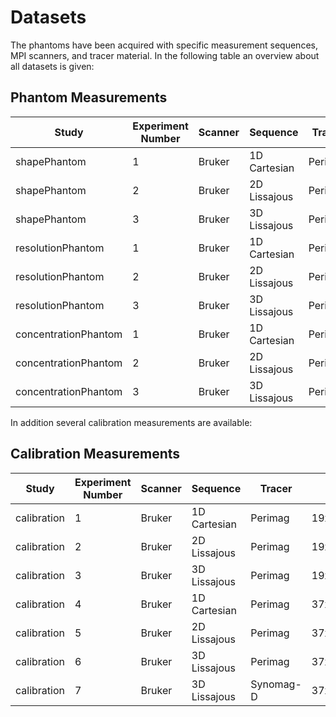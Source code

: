 # Datasets

The phantoms have been acquired with specific measurement sequences, MPI scanners, and tracer material.
In the following table an overview about all datasets is given:

## Phantom Measurements

| Study | Experiment Number | Scanner | Sequence | Tracer |
|---|---|---|---|---|
| shapePhantom | 1 | Bruker | 1D Cartesian | Perimag |
| shapePhantom | 2 | Bruker | 2D Lissajous | Perimag |
| shapePhantom | 3 | Bruker | 3D Lissajous | Perimag |
| resolutionPhantom | 1 | Bruker | 1D Cartesian | Perimag |
| resolutionPhantom | 2 | Bruker | 2D Lissajous | Perimag |
| resolutionPhantom | 3 | Bruker | 3D Lissajous | Perimag |
| concentrationPhantom | 1 | Bruker | 1D Cartesian | Perimag |
| concentrationPhantom | 2 | Bruker | 2D Lissajous | Perimag |
| concentrationPhantom | 3 | Bruker | 3D Lissajous | Perimag |

In addition several calibration measurements are available:

## Calibration Measurements

| Study | Experiment Number | Scanner | Sequence | Tracer | Grid | FoV |
|---|---|---|---|---|---|---|
| calibration | 1 | Bruker | 1D Cartesian | Perimag |19x19x19|38x38x19|
| calibration | 2 | Bruker | 2D Lissajous | Perimag |19x19x19|38x38x19|
| calibration | 3 | Bruker | 3D Lissajous | Perimag |19x19x19|38x38x19|
| calibration | 4 | Bruker | 1D Cartesian | Perimag |37x37x37|37x37x18.5|
| calibration | 5 | Bruker | 2D Lissajous | Perimag |37x37x37|37x37x18.5|
| calibration | 6 | Bruker | 3D Lissajous | Perimag |37x37x37|37x37x18.5|
| calibration | 7 | Bruker | 3D Lissajous | Synomag-D |37x37x37|37x37x18.5|

